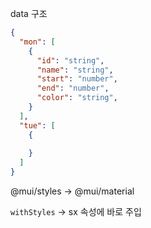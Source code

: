 data 구조

```json
{
  "mon": [
    {
      "id": "string",
      "name": "string",
      "start": "number",
      "end": "number",
      "color": "string",
    }
  ],
  "tue": [
    {
      
    }
  ]
}
```

@mui/styles -> @mui/material

<code>withStyles</code> -> sx 속성에 바로 주입
